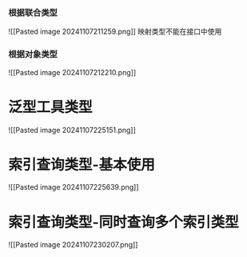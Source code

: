 ### 根据联合类型
![[Pasted image 20241107211259.png]]
映射类型不能在接口中使用



### 根据对象类型

![[Pasted image 20241107212210.png]]



# 泛型工具类型
![[Pasted image 20241107225151.png]]


# 索引查询类型-基本使用
![[Pasted image 20241107225639.png]]

# 索引查询类型-同时查询多个索引类型
![[Pasted image 20241107230207.png]]